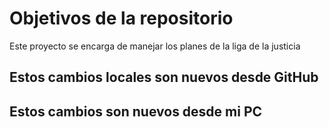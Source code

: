 # Objetivos de la repositorio

Este proyecto se encarga de manejar los planes de la liga de la justicia


## Estos cambios locales son nuevos desde GitHub
## Estos cambios son nuevos desde mi PC